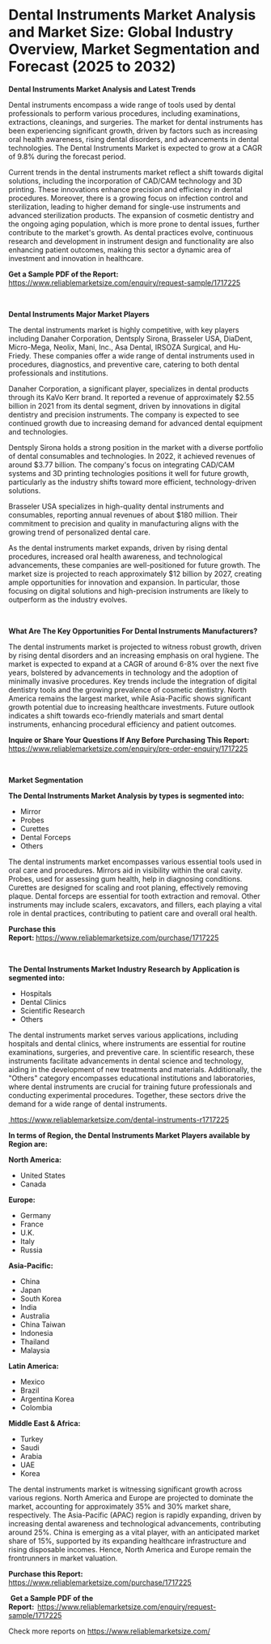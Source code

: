 <p><h1>Dental Instruments Market Analysis and Market Size: Global Industry Overview, Market Segmentation and Forecast (2025 to 2032)</h1></p><p><strong>Dental Instruments Market Analysis and Latest Trends</strong></p>
<p><p>Dental instruments encompass a wide range of tools used by dental professionals to perform various procedures, including examinations, extractions, cleanings, and surgeries. The market for dental instruments has been experiencing significant growth, driven by factors such as increasing oral health awareness, rising dental disorders, and advancements in dental technologies. The Dental Instruments Market is expected to grow at a CAGR of 9.8% during the forecast period.</p><p>Current trends in the dental instruments market reflect a shift towards digital solutions, including the incorporation of CAD/CAM technology and 3D printing. These innovations enhance precision and efficiency in dental procedures. Moreover, there is a growing focus on infection control and sterilization, leading to higher demand for single-use instruments and advanced sterilization products. The expansion of cosmetic dentistry and the ongoing aging population, which is more prone to dental issues, further contribute to the market's growth. As dental practices evolve, continuous research and development in instrument design and functionality are also enhancing patient outcomes, making this sector a dynamic area of investment and innovation in healthcare.</p></p>
<p><strong>Get a Sample PDF of the Report:&nbsp;</strong> <a href="https://www.reliablemarketsize.com/enquiry/request-sample/1717225?utm_campaign=2005&utm_medium=2&utm_source=Github&utm_content=ia&utm_term=04032025&utm_id=dental-instruments">https://www.reliablemarketsize.com/enquiry/request-sample/1717225</a></p>
<p>&nbsp;</p>
<p><strong>Dental Instruments Major Market Players</strong></p>
<p><p>The dental instruments market is highly competitive, with key players including Danaher Corporation, Dentsply Sirona, Brasseler USA, DiaDent, Micro-Mega, Neolix, Mani, Inc., Asa Dental, IRSOZA Surgical, and Hu-Friedy. These companies offer a wide range of dental instruments used in procedures, diagnostics, and preventive care, catering to both dental professionals and institutions.</p><p>Danaher Corporation, a significant player, specializes in dental products through its KaVo Kerr brand. It reported a revenue of approximately $2.55 billion in 2021 from its dental segment, driven by innovations in digital dentistry and precision instruments. The company is expected to see continued growth due to increasing demand for advanced dental equipment and technologies.</p><p>Dentsply Sirona holds a strong position in the market with a diverse portfolio of dental consumables and technologies. In 2022, it achieved revenues of around $3.77 billion. The company's focus on integrating CAD/CAM systems and 3D printing technologies positions it well for future growth, particularly as the industry shifts toward more efficient, technology-driven solutions.</p><p>Brasseler USA specializes in high-quality dental instruments and consumables, reporting annual revenues of about $180 million. Their commitment to precision and quality in manufacturing aligns with the growing trend of personalized dental care.</p><p>As the dental instruments market expands, driven by rising dental procedures, increased oral health awareness, and technological advancements, these companies are well-positioned for future growth. The market size is projected to reach approximately $12 billion by 2027, creating ample opportunities for innovation and expansion. In particular, those focusing on digital solutions and high-precision instruments are likely to outperform as the industry evolves.</p></p>
<p>&nbsp;</p>
<p><strong>What Are The Key Opportunities For Dental Instruments Manufacturers?</strong></p>
<p><p>The dental instruments market is projected to witness robust growth, driven by rising dental disorders and an increasing emphasis on oral hygiene. The market is expected to expand at a CAGR of around 6-8% over the next five years, bolstered by advancements in technology and the adoption of minimally invasive procedures. Key trends include the integration of digital dentistry tools and the growing prevalence of cosmetic dentistry. North America remains the largest market, while Asia-Pacific shows significant growth potential due to increasing healthcare investments. Future outlook indicates a shift towards eco-friendly materials and smart dental instruments, enhancing procedural efficiency and patient outcomes.</p></p>
<p><strong>Inquire or Share Your Questions If Any Before Purchasing This Report:</strong> <a href="https://www.reliablemarketsize.com/enquiry/pre-order-enquiry/1717225?utm_campaign=2005&utm_medium=2&utm_source=Github&utm_content=ia&utm_term=04032025&utm_id=dental-instruments">https://www.reliablemarketsize.com/enquiry/pre-order-enquiry/1717225</a></p>
<p>&nbsp;</p>
<p><strong>Market Segmentation</strong></p>
<p><strong>The Dental Instruments Market Analysis by types is segmented into:</strong></p>
<p><ul><li>Mirror</li><li>Probes</li><li>Curettes</li><li>Dental Forceps</li><li>Others</li></ul></p>
<p><p>The dental instruments market encompasses various essential tools used in oral care and procedures. Mirrors aid in visibility within the oral cavity. Probes, used for assessing gum health, help in diagnosing conditions. Curettes are designed for scaling and root planing, effectively removing plaque. Dental forceps are essential for tooth extraction and removal. Other instruments may include scalers, excavators, and fillers, each playing a vital role in dental practices, contributing to patient care and overall oral health.</p></p>
<p><strong>Purchase this Report:&nbsp;</strong><a href="https://www.reliablemarketsize.com/purchase/1717225?utm_campaign=2005&utm_medium=2&utm_source=Github&utm_content=ia&utm_term=04032025&utm_id=dental-instruments">https://www.reliablemarketsize.com/purchase/1717225</a></p>
<p>&nbsp;</p>
<p><strong>The Dental Instruments Market Industry Research by Application is segmented into:</strong></p>
<p><ul><li>Hospitals</li><li>Dental Clinics</li><li>Scientific Research</li><li>Others</li></ul></p>
<p><p>The dental instruments market serves various applications, including hospitals and dental clinics, where instruments are essential for routine examinations, surgeries, and preventive care. In scientific research, these instruments facilitate advancements in dental science and technology, aiding in the development of new treatments and materials. Additionally, the "Others" category encompasses educational institutions and laboratories, where dental instruments are crucial for training future professionals and conducting experimental procedures. Together, these sectors drive the demand for a wide range of dental instruments.</p></p>
<p><a href="https://www.reliablemarketsize.com/dental-instruments-r1717225?utm_campaign=2005&utm_medium=2&utm_source=Github&utm_content=ia&utm_term=04032025&utm_id=dental-instruments">&nbsp;https://www.reliablemarketsize.com/dental-instruments-r1717225</a></p>
<p><strong>In terms of Region, the Dental Instruments Market Players available by Region are:</strong></p>
<p>
    <p> <strong> North America: </strong>
        <ul>
            <li>United States</li>
            <li>Canada</li>
        </ul>
        </p> 
    <p> <strong> Europe: </strong>
        <ul>
            <li>Germany</li>
            <li>France</li>
            <li>U.K.</li>
            <li>Italy</li>
            <li>Russia</li>
        </ul>
        </p> 
    <p> <strong> Asia-Pacific: </strong>
        <ul>
            <li>China</li>
            <li>Japan</li>
            <li>South Korea</li>
            <li>India</li>
            <li>Australia</li>
            <li>China Taiwan</li>
            <li>Indonesia</li>
            <li>Thailand</li>
            <li>Malaysia</li>
        </ul>
        </p> 
    <p> <strong> Latin America: </strong>
        <ul>
            <li>Mexico</li>
            <li>Brazil</li>
            <li>Argentina Korea</li>
            <li>Colombia</li>
        </ul>
        </p> 
    <p> <strong> Middle East & Africa: </strong>
        <ul>
            <li>Turkey</li>
            <li>Saudi</li>
            <li>Arabia</li>
            <li>UAE</li>
            <li>Korea</li>
        </ul>
    </p>
    </p>
<p><p>The dental instruments market is witnessing significant growth across various regions. North America and Europe are projected to dominate the market, accounting for approximately 35% and 30% market share, respectively. The Asia-Pacific (APAC) region is rapidly expanding, driven by increasing dental awareness and technological advancements, contributing around 25%. China is emerging as a vital player, with an anticipated market share of 15%, supported by its expanding healthcare infrastructure and rising disposable incomes. Hence, North America and Europe remain the frontrunners in market valuation.</p></p>
<p><strong>Purchase this Report: </strong><a href="https://www.reliablemarketsize.com/purchase/1717225?utm_campaign=2005&utm_medium=2&utm_source=Github&utm_content=ia&utm_term=04032025&utm_id=dental-instruments">https://www.reliablemarketsize.com/purchase/1717225</a></p>
<p>&nbsp;<strong>Get a Sample PDF of the Report:&nbsp;&nbsp;</strong><a href="https://www.reliablemarketsize.com/enquiry/request-sample/1717225?utm_campaign=2005&utm_medium=2&utm_source=Github&utm_content=ia&utm_term=04032025&utm_id=dental-instruments">https://www.reliablemarketsize.com/enquiry/request-sample/1717225</a></p>
<p><strong></strong></p>
<p>Check more reports on <a href="https://www.reliablemarketsize.com/?utm_campaign=2005&utm_medium=2&utm_source=Github&utm_content=ia&utm_term=04032025&utm_id=dental-instruments">https://www.reliablemarketsize.com/</a></p>